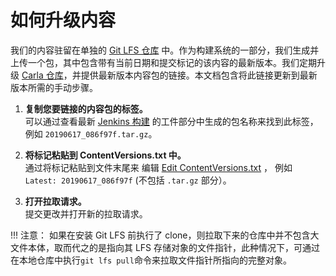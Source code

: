 # 如何升级内容

我们的内容驻留在单独的 [Git LFS 仓库][contentrepolink] 中。作为构建系统的一部分，我们生成并上传一个包，其中包含带有当前日期和提交标记的该内容的最新版本。我们定期升级 [Carla 仓库][carlarepolink]，并提供最新版本内容包的链接。本文档包含将此链接更新到最新版本所需的手动步骤。

1. **复制您要链接的内容包的标签。**<br>
   可以通过查看最新 [Jenkins 构建][jenkinslink] 的工件部分中生成的包名称来找到此标签，例如
   `20190617_086f97f.tar.gz`。

2. **将标记粘贴到 ContentVersions.txt 中。**<br>
   通过将标记粘贴到文件末尾来
编辑 [Edit ContentVersions.txt][cvlink] ，
   例如 `Latest: 20190617_086f97f` (不包括 `.tar.gz` 部分）。

3. **打开拉取请求。**<br>
   提交更改并打开新的拉取请求。


!!! 注意：
   如果在安装 Git LFS 前执行了 clone，则拉取下来的仓库中并不包含大文件本体，取而代之的是指向其 LFS 存储对象的文件指针，此种情况下，可通过在本地仓库中执行`git lfs pull`命令来拉取文件指针所指向的完整对象。


[contentrepolink]: https://bitbucket.org/carla-simulator/carla-content
[carlarepolink]: https://github.com/carla-simulator/carla
[jenkinslink]: http://35.181.165.160:8080/blue/organizations/jenkins/carla-content/activity
[cvlink]: https://github.com/carla-simulator/carla/edit/master/Util/ContentVersions.txt
